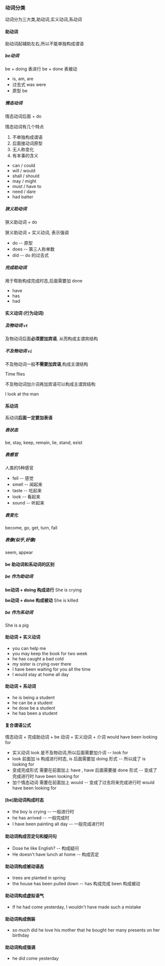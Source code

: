 ### 动词分类

动词分为三大类,助动词,实义动词,系动词

#### 助动词

助动词起辅助左右,所以不能单独构成谓语

##### be动词

be + doing 表进行 
be + done 表被动

- is, am, are
- 过去式 was were
- 原型 be

##### 情态动词

情态动词后面 + do

情态动词有几个特点

1. 不单独构成谓语
2. 后面接动词原型
3. 无人称变化
4. 有本事的含义

- can / could
- will / would
- shall / should
- may / might 
- must / have to
- need / dare
- had batter

##### 狭义助动词

狭义助动词 + do

狭义助动词 + 实义动词, 表示强调

- do -- 原型
- does -- 第三人称单数
- did -- do 的过去式

##### 完成助动词

用于帮助构成完成时态,后面需要加 done

- have
- has
- had

#### 实义动词 (行为动词)

##### 及物动词 `vt`

及物动词后面**必须要加宾语**, 从而构成主谓宾结构 

##### 不及物动词 `vi`

不及物动词一般**不需要加宾语**,构成主谓结构

Time flies

不及物动词加介词再加宾语可以构成主谓宾结构

 I look at the man

#### 系动词

系动词**后面一定要加表语**

##### 表状态

be, stay, keep, remain, lie, stand, exist

##### 表感官

人类的5种感官

- fell -- 感觉
- smell -- 闻起来
- taste -- 吃起来
- look -- 看起来
- sound -- 听起来

##### 表变化

become, go, get, turn, fall

##### 表像(似乎,好像)

seem, appear

#### be 助动词和系动词的区别

##### be 作为助动词

**be动词 + doing 构成进行**
She is crying

**be动词 + done 构成被动**
She is killed

##### be 作为系动词

She is a pig

#### 助动词 + 实义动词

- you can help me
- you may keep the book for two week
- he has caught a bad cold
- my sister is crying over there
- I have been waiting for you all the time
- I would stay at home all day

#### 助动词 + 系动词

- he is being a student
- he can be a student
- he dose be a student
- he has been a student 

#### 复合谓语公式

情态动词 + 完成助动词 + be 动词 + 实义动词 + 介词
would         have                been       looking       for

- 实义动词 look 是不及物动词,所以后面需要加介词 -- look for
- look 前面加 is 构成进行时态, is 后面需要加 doing 形式 -- 所以成了 is looking for
- 变成完成形式 需要在前面加上 have , have 后面需要接 done 形式 -- 变成了完成进行时 have been looking for
- 加个情态动词 需要在前面加上 would -- 变成了过去将来完成进行时 would have been looking for

#### [be]助动词构成时态

- the boy is crying -- 一般进行时
- he has arrived -- 一般完成时
- I have been painting all day -- 一般完成进行时

#### 助动词构成否定句和疑问句

- Dose he like English? -- 构成疑问
- He doesn't have lunch at home -- 构成否定

#### 助动词构成被动语态

- trees are planted in spring
- the house has been pulled down -- has 构成完成 been 构成被动

#### 助动词构成虚拟语气

- If he had come yesterday, I wouldn't have made such a mistake

#### 助动词构成倒装

- so much did he love his mother that he bought her many presents on her birthday

#### 助动词构成强调

- he did come yesterday